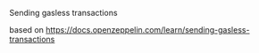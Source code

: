 Sending gasless transactions

based on https://docs.openzeppelin.com/learn/sending-gasless-transactions
